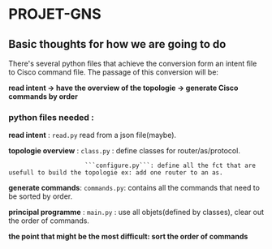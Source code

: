 # PROJET-GNS  

## Basic thoughts for how we are going to do  

There's several python files that achieve the conversion form an intent file to Cisco command file. The passage of this conversion will be:  

**read intent -> have the overview of the topologie -> generate Cisco commands by order**  

### python files needed :  

**read intent** : ```read.py``` read from a json file(maybe).  

**topologie overview** : ```class.py``` : define classes for router/as/protocol.  

                         ```configure.py```: define all the fct that are usefull to build the topologie ex: add one router to an as.  

**generate commands**: ```commands.py```: contains all the commands that need to be sorted by order.  

**principal programme** : ```main.py``` : use all objets(defined by classes), clear out the order of commands.  

**the point that might be the most difficult: sort the order of commands**   
